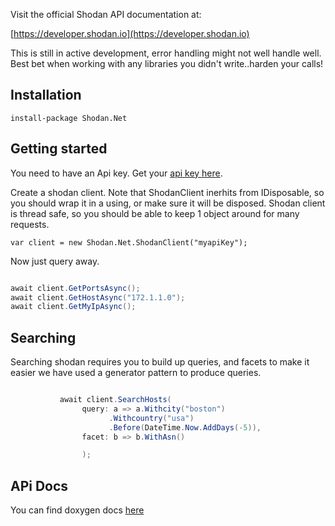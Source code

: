 Visit the official Shodan API documentation at:

[https://developer.shodan.io](https://developer.shodan.io)

This is still in active development, error handling might not well handle well. Best bet when working with any libraries you didn't write..harden your calls!

## Installation

`install-package Shodan.Net`

## Getting started

You need to have an Api key. Get your [api key here](http://www.shodanhq.com/api_doc).


Create a shodan client. Note that ShodanClient inerhits from IDisposable, so you should wrap it in a using, or make sure it will be disposed. Shodan client is thread safe, so you should be able to keep 1 object around for many requests.

`var client = new Shodan.Net.ShodanClient("myapiKey");`

Now just query away.

```csharp

await client.GetPortsAsync();
await client.GetHostAsync("172.1.1.0");
await client.GetMyIpAsync();


```


## Searching

Searching shodan requires you to build up queries, and facets to make it easier we have used a generator pattern to produce queries.

```csharp

           await client.SearchHosts(
                query: a => a.Withcity("boston")
                      .Withcountry("usa")
                      .Before(DateTime.Now.AddDays(-5)),
                facet: b => b.WithAsn()

                );


```

## APi Docs

You can find doxygen docs [here](http://shodan-csharp-docs.azurewebsites.net/) 